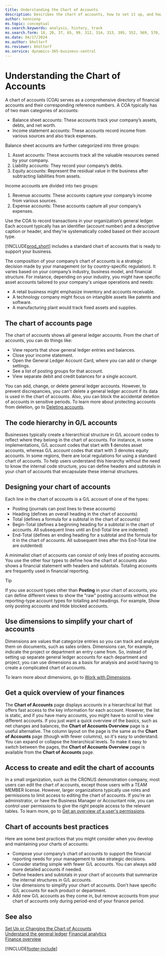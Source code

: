 ```yaml
---
title: Understanding the Chart of Accounts
description: Describes the chart of accounts, how to set it up, and how to use it.
author: kennienp
ms.topic: conceptual
ms.search.keywords: analysis, history, track
ms.search.form: 18, 20, 37, 65, 99, 312, 314, 313, 395, 552, 569, 570, 634, 790, 791, 1158
ms.date: 04/17/2024
ms.author: bholtorf
ms.reviewer: bholtorf
ms.service: dynamics-365-business-central
---
```


# Understanding the Chart of Accounts

A chart of accounts (COA) serves as a comprehensive directory of financial accounts and their corresponding reference numbers. A COA typically has of two main categories of accounts:

- Balance sheet accounts: These accounts track your company’s assets, debts, and net worth.
- Income statement accounts: These accounts record income from various sources and also track expenses.

Balance sheet accounts are further categorized into three groups:

1. Asset accounts: These accounts track all the valuable resources owned by your company.
1. Liability accounts: They record your company’s debts.
1. Equity accounts: Represent the residual value in the business after subtracting liabilities from assets.

Income accounts are divided into two groups:

1. Revenue accounts: These accounts capture your company’s income from various sources.
1. Expense accounts: These accounts capture all your company’s expenses.

Use the COA to record transactions in your organization’s general ledger. Each account typically has an identifier (account number) and a descriptive caption or header, and they're systematically coded based on their account type.

[!INCLUDE[prod_short](includes/prod_short.md)] includes a standard chart of accounts that is ready to support your business.

The composition of your company’s chart of accounts is a strategic decision made by your management (or by country-specific regulation). It varies based on your company’s industry, business model, and financial structure. For instance, depending on your industry, you might have specific asset accounts tailored to your company's unique operations and needs:

* A retail business might emphasize inventory and accounts receivable.
* A technology company might focus on intangible assets like patents and software.
* A manufacturing plant would track fixed assets and supplies.

## The chart of accounts page

The chart of accounts shows all general ledger accounts. From the chart of accounts, you can do things like:  

* View reports that show general ledger entries and balances.  
* Close your income statement.  
* Open the General Ledger Account Card, where you can add or change settings.  
* See a list of posting groups for that account.
* View separate debit and credit balances for a single account.

You can add, change, or delete general ledger accounts. However, to prevent discrepancies, you can't delete a general ledger account if its data is used in the chart of accounts. Also, you can block the accidental deletion of accounts in sensitive periods. To learn more about protecting accounts from deletion, go to [Deleting accounts](finance-setup-chart-accounts.md#delete-accounts).  

## The code hierarchy in G/L accounts

Businesses typically create a hierarchical structure in G/L account codes to reflect where they belong in the chart of accounts. For instance, in some implementations, G/L account codes that start with **1** denotes asset accounts, whereas G/L account codes that start with 3 denotes equity accounts. In some regions, there are local regulations for using a standard chart of accounts. To help users understand this hierarchy without the need to know the internal code structure, you can define headers and subtotals in your chart of accounts that encapsulate these internal structures.

## Designing your chart of accounts

Each line in the chart of accounts is a G/L account of one of the types:

* Posting (journals can post lines to these accounts)
* Heading (defines an overall heading in the chart of accounts)
* Total (defines a formula for a subtotal in the chart of accounts)
* Begin-Total (defines a beginning heading for a subtotal in the chart of accounts. All subsequent lines until an End-Total line are indented)
* End-Total (defines an ending heading for a subtotal and the formula for it in the chart of accounts. All subsequent lines after this End-Total line are outdented)

A minimalist chart of accounts can consist of only lines of posting accounts. You use the other four types to define how the chart of accounts also shows a financial statement with headers and subtotals. Totaling accounts are frequently used in financial reporting.

> [!TIP]
> If you use account types other than **Posting** in your chart of accounts, you can define different views to show the "raw" posting accounts without the reporting-type account types for totalling and headings. For example, Show only posting accounts and Hide blocked accounts.

## Use dimensions to simplify your chart of accounts

Dimensions are values that categorize entries so you can track and analyze them on documents, such as sales orders. Dimensions can, for example, indicate the project or department an entry came from. So, instead of setting up separate general ledger accounts for each department and project, you can use dimensions as a basis for analysis and avoid having to create a complicated chart of accounts.

To learn more about dimensions, go to [Work with Dimensions](finance-dimensions.md).

## Get a quick overview of your finances

The **Chart of Accounts** page displays accounts in a hierarchical list that offers fast access to the key information for each account. However, the list is static, and if you have many accounts, you might have to scroll to view different accounts. If you just want a quick overview of the basics, such as net changes and balances, the **Chart of Accounts Overview** page is a useful alternative. The column layout on the page is the same as the **Chart of Accounts** page (though with fewer columns), so it's easy to understand. You can expand or collapse the hierarchical levels. To make it easy to switch between the pages, the **Chart of Accounts Overview** page is available from the **Chart of Accounts** page.

## Access to create and edit the chart of accounts

In a small organization, such as the CRONUS demonstration company, most users can edit the chart of accounts, except those users with a TEAM MEMBER license. However, larger organizations typically use roles and permissions to limit access to editing the chart of accounts. If you're an administrator, or have the Business Manager or Accountant role, you can control user permissions to give the right people access to the relevant tables. To learn more, go to [Get an overview of a user's permissions](ui-define-granular-permissions.md#get-an-overview-of-a-users-permissions).  


<!-- ## Standard chart of accounts in different regions
Uncomment when we have more examples added to our localization documentation

Some regions have defined standards for the chart of accounts structure you should use in your company. 

Here are some examples of such standards that have been implemented in localized versions of [!INCLUDE[prod_short](includes/prod_short.md)]:

* [Standard chart of accounts in Denmark](localfunctionality/denmark/how-to-set-up-standard-coa.md)
-->

## Chart of accounts best practices

Here are some best practices that you might consider when you develop and maintaining your charts of accounts:

* Compose your company’s chart of accounts to support the financial reporting needs for your management to take strategic decisions.
* Consider starting simple with fewer G/L accounts. You can always add more detailed accounts if needed.
* Define headers and subtotals in your chart of accounts that summarize the internal structures in G/L accounts.
* Use dimensions to simplify your chart of accounts. Don't have specific G/L accounts for each product or department.
* Add new G/L accounts as they come in, but remove accounts from your chart of accounts only during period-end of your finance period.

## See also

[Set Up or Changing the Chart of Accounts](finance-setup-chart-accounts.md)  
[Understand the general ledger](finance-general-ledger.md)
[Financial analytics](bi.md)  
[Finance overview](finance.md)  

[!INCLUDE[footer-include](includes/footer-banner.md)]
